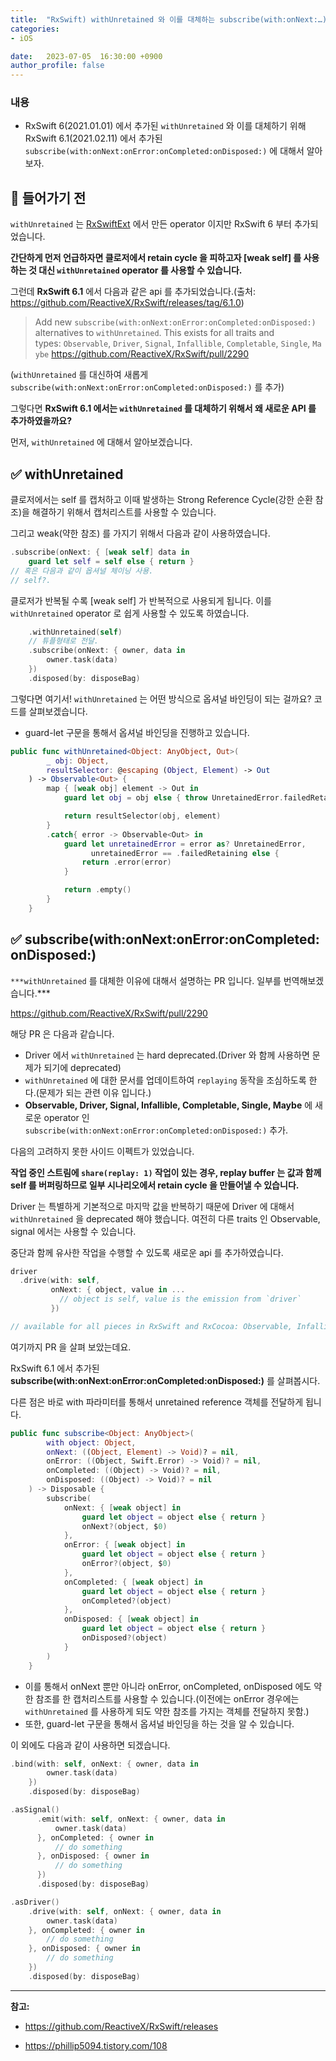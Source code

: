 ```yaml
---
title:  "RxSwift) withUnretained 와 이를 대체하는 subscribe(with:onNext:…)"
categories:
- iOS

date:   2023-07-05  16:30:00 +0900
author_profile: false
---
```

### 내용

- RxSwift 6(2021.01.01) 에서 추가된 `withUnretained` 와 이를 대체하기 위해 RxSwift 6.1(2021.02.11) 에서 추가된 `subscribe(with:onNext:onError:onCompleted:onDisposed:)` 에 대해서 알아보자.

## 📌 들어가기 전

`withUnretained` 는 [RxSwiftExt](https://github.com/RxSwiftCommunity/RxSwiftExt) 에서 만든 operator 이지만 RxSwift 6 부터 추가되었습니다.

**간단하게 먼저 언급하자면 클로저에서 retain cycle 을 피하고자 [weak self] 를 사용하는 것 대신 `withUnretained` operator 를 사용할 수 있습니다.**

그런데 **RxSwift 6.1** 에서 다음과 같은 api 를 추가되었습니다.(출처: https://github.com/ReactiveX/RxSwift/releases/tag/6.1.0)

> Add new `subscribe(with:onNext:onError:onCompleted:onDisposed:)` alternatives to `withUnretained`. This exists for all traits and types: `Observable`, `Driver`, `Signal`, `Infallible`, `Completable`, `Single`, `Maybe` https://github.com/ReactiveX/RxSwift/pull/2290

(`withUnretained` 를 대신하여 새롭게 `subscribe(with:onNext:onError:onCompleted:onDisposed:)` 를 추가)

그렇다면 **RxSwift 6.1 에서는 `withUnretained` 를 대체하기 위해서 왜 새로운 API 를 추가하였을까요?**

먼저, `withUnretained` 에 대해서 알아보겠습니다.

## ✅ withUnretained

클로저에서는 self 를 캡처하고 이때 발생하는 Strong Reference Cycle(강한 순환 참조)을 해결하기 위해서 캡처리스트를 사용할 수 있습니다.

그리고 weak(약한 참조) 를 가지기 위해서 다음과 같이 사용하였습니다.

```swift
.subscribe(onNext: { [weak self] data in
    guard let self = self else { return }
// 혹은 다음과 같이 옵셔널 체이닝 사용.
// self?.
```

클로저가 반복될 수록 [weak self] 가 반복적으로 사용되게 됩니다. 이를 `withUnretained` operator 로 쉽게 사용할 수 있도록 하였습니다.

```swift
    .withUnretained(self)
    // 튜플형태로 전달.
    .subscribe(onNext: { owner, data in
        owner.task(data)
    })
    .disposed(by: disposeBag)
```

그렇다면 여기서! `withUnretained` 는 어떤 방식으로 옵셔널 바인딩이 되는 걸까요? 코드를 살펴보겠습니다.

- guard-let 구문을 통해서 옵셔널 바인딩을 진행하고 있습니다.

```swift
public func withUnretained<Object: AnyObject, Out>(
        _ obj: Object,
        resultSelector: @escaping (Object, Element) -> Out
    ) -> Observable<Out> {
        map { [weak obj] element -> Out in
            guard let obj = obj else { throw UnretainedError.failedRetaining }

            return resultSelector(obj, element)
        }
        .catch{ error -> Observable<Out> in
            guard let unretainedError = error as? UnretainedError,
                  unretainedError == .failedRetaining else {
                return .error(error)
            }

            return .empty()
        }
    }
```

## ✅ **subscribe(with:onNext:onError:onCompleted:onDisposed:)**

`***withUnretained` 를 대체한 이유에 대해서 설명하는 PR 입니다. 일부를 번역해보겠습니다.***

https://github.com/ReactiveX/RxSwift/pull/2290

해당 PR 은 다음과 같습니다.

- Driver 에서 `withUnretained` 는 hard deprecated.(Driver 와 함께 사용하면 문제가 되기에 deprecated)
- `withUnretained` 에 대한 문서를 업데이트하여 `replaying` 동작을 조심하도록 한다.(문제가 되는 관련 이유 입니다.)
- **Observable, Driver, Signal, Infallible, Completable, Single, Maybe** 에 새로운 operator 인 `subscribe(with:onNext:onError:onCompleted:onDisposed:)` 추가.

다음의 고려하지 못한 사이드 이펙트가 있었습니다.

**작업 중인 스트림에 `share(replay: 1)` 작업이 있는 경우, replay buffer 는 값과 함께 self 를 버퍼링하므로 일부 시나리오에서 retain cycle 을 만들어낼 수 있습니다.**

Driver 는 특별하게 기본적으로 마지막 값을 반복하기 때문에 Driver 에 대해서 `withUnretained` 을 deprecated 해야 했습니다. 여전히 다른 traits 인 Observable, signal 에서는 사용할 수 있습니다.

중단과 함께 유사한 작업을 수행할 수 있도록 새로운 api 를 추가하였습니다.

```swift
driver
  .drive(with: self,
         onNext: { object, value in ... 
           // object is self, value is the emission from `driver`
         })

// available for all pieces in RxSwift and RxCocoa: Observable, Infallible, Driver, Signal, Completable, Single, and Maybe.
```

여기까지 PR 을 살펴 보았는데요.

RxSwift 6.1 에서 추가된 **subscribe(with:onNext:onError:onCompleted:onDisposed:)** 를 살펴봅시다.

다른 점은 바로 with 파라미터를 통해서 unretained reference 객체를 전달하게 됩니다.

```swift
public func subscribe<Object: AnyObject>(
        with object: Object,
        onNext: ((Object, Element) -> Void)? = nil,
        onError: ((Object, Swift.Error) -> Void)? = nil,
        onCompleted: ((Object) -> Void)? = nil,
        onDisposed: ((Object) -> Void)? = nil
    ) -> Disposable {
        subscribe(
            onNext: { [weak object] in
                guard let object = object else { return }
                onNext?(object, $0)
            },
            onError: { [weak object] in
                guard let object = object else { return }
                onError?(object, $0)
            },
            onCompleted: { [weak object] in
                guard let object = object else { return }
                onCompleted?(object)
            },
            onDisposed: { [weak object] in
                guard let object = object else { return }
                onDisposed?(object)
            }
        )
    }
```

- 이를 통해서 onNext 뿐만 아니라 onError, onCompleted, onDisposed 에도 약한 참조를 한 캡처리스트를 사용할 수 있습니다.(이전에는 onError 경우에는 `withUnretained` 를 사용하게 되도 약한 참조를 가지는 객체를 전달하지 못함.)
- 또한, guard-let 구문을 통해서 옵셔널 바인딩을 하는 것을 알 수 있습니다.

이 외에도 다음과 같이 사용하면 되겠습니다.

```swift
.bind(with: self, onNext: { owner, data in
        owner.task(data)
    })
    .disposed(by: disposeBag)

.asSignal()
      .emit(with: self, onNext: { owner, data in
          owner.task(data)
      }, onCompleted: { owner in
          // do something
      }, onDisposed: { owner in
          // do something
      })
      .disposed(by: disposeBag)

.asDriver()
    .drive(with: self, onNext: { owner, data in
        owner.task(data)
    }, onCompleted: { owner in
        // do something
    }, onDisposed: { owner in
        // do something
    })
    .disposed(by: disposeBag)
```

---

**참고:**

- https://github.com/ReactiveX/RxSwift/releases

- https://phillip5094.tistory.com/108
